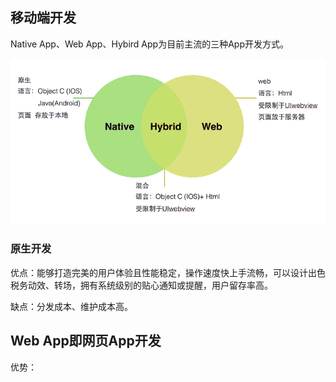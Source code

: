 ## 移动端开发

Native App、Web App、Hybird App为目前主流的三种App开发方式。

![title](https://raw.githubusercontent.com/XQLong/Image-Hosting/master/gitnote/2019/08/15/1565878687519-1565878687815.png)

### 原生开发

优点：能够打造完美的用户体验且性能稳定，操作速度快上手流畅，可以设计出色税务动效、转场，拥有系统级别的贴心通知或提醒，用户留存率高。

缺点：分发成本、维护成本高。

## Web App即网页App开发

优势：